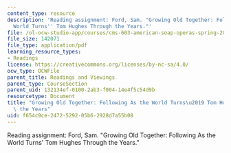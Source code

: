 ```yaml
---
content_type: resource
description: 'Reading assignment: Ford, Sam. "Growing Old Together: Following As the
  World Turns'' Tom Hughes Through the Years."'
file: /ol-ocw-studio-app/courses/cms-603-american-soap-operas-spring-2008/f654c9ce2472529205b62928d7a55b08_tomhughes.pdf
file_size: 142071
file_type: application/pdf
learning_resource_types:
- Readings
license: https://creativecommons.org/licenses/by-nc-sa/4.0/
ocw_type: OCWFile
parent_title: Readings and Viewings
parent_type: CourseSection
parent_uid: 132134ef-0100-2ab3-f004-14e4f5c54d9b
resourcetype: Document
title: "Growing Old Together: Following As the World Turns\u2019 Tom Hughes Through\
  \ the Years"
uid: f654c9ce-2472-5292-05b6-2928d7a55b08
---
```

Reading assignment: Ford, Sam. "Growing Old Together: Following As the World Turns' Tom Hughes Through the Years."